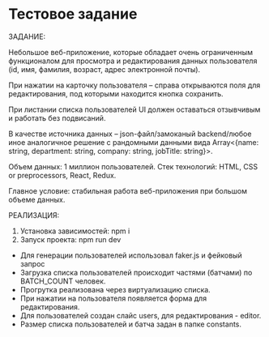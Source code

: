 # Тестовое задание

ЗАДАНИЕ:

Небольшое веб-приложение, которые обладает очень ограниченным функционалом для просмотра и редактирования данных пользователя (id, имя, фамилия, возраст, адрес электронной почты).

При нажатии на карточку пользователя – справа открываются поля для редактирования, под которыми находится кнопка сохранить.

При листании списка пользователей UI должен оставаться отзывчивым и работать без подвисаний.

В качестве источника данных – json-файл/замоканый backend/любое иное аналогичное решение с рандомными данными вида Array<{name: string, department: string, company: string, jobTitle: string}>.

Объем данных: 1 миллион пользователей.
Стек технологий: HTML, CSS or preprocessors, React, Redux.

Главное условие: стабильная работа веб-приложения при большом объеме данных.

РЕАЛИЗАЦИЯ:

1. Установка зависимостей: npm i
2. Запуск проекта: npm run dev

- Для генерации пользователей использовал faker.js и фейковый запрос
- Загрузка списка пользователей происходит частями (батчами) по BATCH_COUNT человек.
- Прогрутка реализована через виртуализацию списка.
- При нажатии на пользователя появляется форма для редактирования.
- Для пользователей создан слайс users, для редактирования - editor.
- Размер списка пользователей и батча задан в папке constants.
